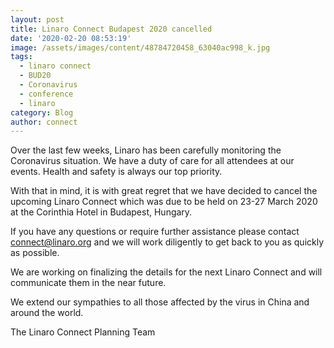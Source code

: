 ```yaml
---
layout: post
title: Linaro Connect Budapest 2020 cancelled
date: '2020-02-20 08:53:19'
image: /assets/images/content/48784720458_63040ac998_k.jpg
tags:
  - linaro connect
  - BUD20
  - Coronavirus
  - conference
  - linaro
category: Blog
author: connect
---
```

Over the last few weeks, Linaro has been carefully monitoring the Coronavirus situation.  We have a duty of care for all attendees at our events. Health and safety is always our top priority.

With that in mind, it is with great regret that we have decided to cancel the upcoming Linaro Connect which was due to be held on 23-27 March 2020 at the Corinthia Hotel in Budapest, Hungary.

If you have any questions or require further assistance please contact [connect@linaro.org](mailto:connect@linaro.org) and we will work diligently to get back to you as quickly as possible.

We are working on finalizing the details for the next Linaro Connect and will communicate them in the near future.

We extend our sympathies to all those affected by the virus in China and around the world.

The Linaro Connect Planning Team
